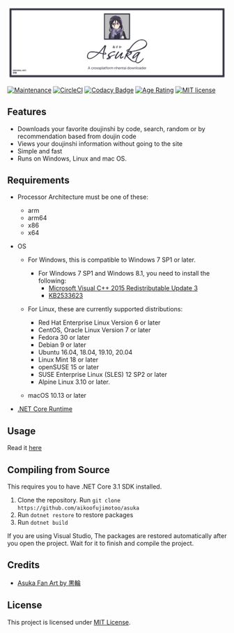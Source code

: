 ![asuka logo](docs/banner.png)

[![Maintenance](https://badgen.net/badge/maintained%3F/yes/green)](https://github.com/aikoofujimotoo/asuka/graphs/commit-activity)
[![CircleCI](https://circleci.com/gh/aikoofujimotoo/asuka.svg?style=shield&circle-token=488813c48d642cdb1ff63cdb2483fdab55df8c19)](https://circleci.com/gh/aikoofujimotoo/asuka)
[![Codacy Badge](https://app.codacy.com/project/badge/Grade/0059a755ff954e02ac9a10246170a3fb)](https://www.codacy.com?utm_source=github.com&utm_medium=referral&utm_content=aikoofujimotoo/asuka&utm_campaign=Badge_Grade)
[![Age Rating](https://badgen.net/badge/age%20rating/18+/red)](https://en.wikipedia.org/wiki/Age_of_majority)
[![MIT license](https://badgen.net/badge/license/MIT/green)](LICENSE)

## Features

-   Downloads your favorite doujinshi by code, search, random or by recommendation based from doujin code
-   Views your doujinshi information without going to the site
-   Simple and fast
-   Runs on Windows, Linux and mac OS.

## Requirements

-   Processor Architecture must be one of these:
    -   arm
    -   arm64
    -   x86
    -   x64

-   OS
    -   For Windows, this is compatible to Windows 7 SP1 or later.
        -   For Windows 7 SP1 and Windows 8.1, you need to install the following:
            -   [Microsoft Visual C++ 2015 Redistributable Update 3](https://www.microsoft.com/download/details.aspx?id=52685)
            -   [KB2533623](https://support.microsoft.com/en-gb/help/2533623/microsoft-security-advisory-insecure-library-loading-could-allow-remot)

    -   For Linux, these are currently supported distributions:
        -   Red Hat Enterprise Linux Version 6 or later
        -   CentOS, Oracle Linux Version 7 or later
        -   Fedora 30 or later
        -   Debian 9 or later
        -   Ubuntu 16.04, 18.04, 19.10, 20.04
        -   Linux Mint 18 or later
        -   openSUSE 15 or later
        -   SUSE Enterprise Linux (SLES) 12 SP2 or later
        -   Alpine Linux 3.10 or later.

    -   macOS 10.13 or later

-   [.NET Core Runtime](https://dotnet.microsoft.com/download/dotnet-core/3.1)

## Usage

Read it [here](docs/USAGE.md)

## Compiling from Source

This requires you to have .NET Core 3.1 SDK installed.

1.  Clone the repository. Run `git clone https://github.com/aikoofujimotoo/asuka`
2.  Run `dotnet restore` to restore packages
3.  Run `dotnet build`

If you are using Visual Studio, The packages are restored automatically after you open the project. Wait for it to finish and compile the project.

## Credits

-   [Asuka Fan Art by 黒輪](https://www.pixiv.net/en/artworks/60973409)

## License

This project is licensed under [MIT License](LICENSE).

